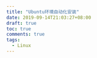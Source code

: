 ```yaml
---
title: "Ubuntu环境自动化安装"
date: 2019-09-14T21:03:27+08:00
draft: true
toc: true
comments: true
tags:
  - Linux
---
```

